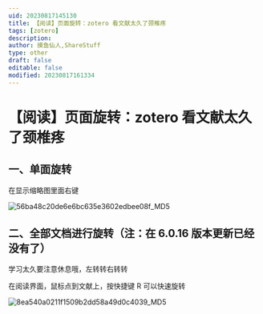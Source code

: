 ```yaml
---
uid: 20230817145130
title: 【阅读】页面旋转：zotero 看文献太久了颈椎疼
tags: [zotero]
description: 
author: 摸鱼仙人,ShareStuff
type: other
draft: false
editable: false
modified: 20230817161334
---
```


# 【阅读】页面旋转：zotero 看文献太久了颈椎疼

## 一、单面旋转

在显示缩略图里面右键

![56ba48c20de6e6bc635e3602edbee08f_MD5](https://cdn.pkmer.cn/images/202308171550268.png!pkmer)

## 二、全部文档进行旋转（注：在 6.0.16 版本更新已经没有了）

学习太久要注意休息哦，左转转右转转

在阅读界面，鼠标点到文献上，按快捷键 R 可以快速旋转

![8ea540a0211f1509b2dd58a49d0c4039_MD5](https://cdn.pkmer.cn/images/202308171550269.png!pkmer)
